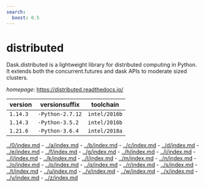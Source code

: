 ```yaml
---
search:
  boost: 0.5
---
```

# distributed

Dask.distributed is a lightweight library for distributed computing in Python.  It extends both the concurrent.futures and dask APIs to moderate sized clusters.

*homepage*: <https://distributed.readthedocs.io/>

version | versionsuffix | toolchain
--------|---------------|----------
``1.14.3`` | ``-Python-2.7.12`` | ``intel/2016b``
``1.14.3`` | ``-Python-3.5.2`` | ``intel/2016b``
``1.21.6`` | ``-Python-3.6.4`` | ``intel/2018a``

[../0/index.md](0) - [../a/index.md](a) - [../b/index.md](b) - [../c/index.md](c) - [../d/index.md](d) - [../e/index.md](e) - [../f/index.md](f) - [../g/index.md](g) - [../h/index.md](h) - [../i/index.md](i) - [../j/index.md](j) - [../k/index.md](k) - [../l/index.md](l) - [../m/index.md](m) - [../n/index.md](n) - [../o/index.md](o) - [../p/index.md](p) - [../q/index.md](q) - [../r/index.md](r) - [../s/index.md](s) - [../t/index.md](t) - [../u/index.md](u) - [../v/index.md](v) - [../w/index.md](w) - [../x/index.md](x) - [../y/index.md](y) - [../z/index.md](z)

